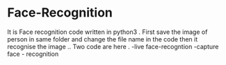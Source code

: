 # Face-Recognition
It is Face recognition code written in python3 .
First save the image of person in same folder and change the file name in the code then it recognise the image ..
Two code are here . 
-live face-recogntion
-capture face - recognition
